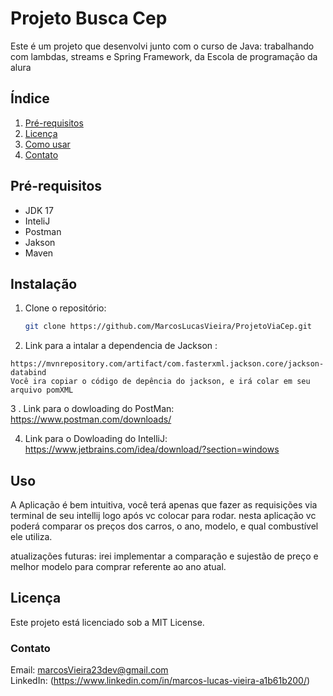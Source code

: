 # Projeto Busca Cep
Este é um projeto que desenvolvi junto com o curso de Java: trabalhando com lambdas, streams e Spring Framework, da Escola de programação da alura
## Índice

1. [Pré-requisitos](#pré-requisitos)
2. [Licença](#licença)
3. [Como usar](#uso)
4. [Contato](#contato)

## Pré-requisitos
- JDK 17
- InteliJ
- Postman
- Jakson
- Maven
  

## Instalação

1. Clone o repositório:
    ```bash
    git clone https://github.com/MarcosLucasVieira/ProjetoViaCep.git
    ```
2. Link para a intalar a dependencia de Jackson :
 ```
https://mvnrepository.com/artifact/com.fasterxml.jackson.core/jackson-databind
Você ira copiar o código de depência do jackson, e irá colar em seu arquivo pomXML
```
3 . Link para o dowloading do PostMan:
https://www.postman.com/downloads/

4. Link para o Dowloading do IntelliJ:
https://www.jetbrains.com/idea/download/?section=windows

## Uso 
A Aplicação é bem intuitiva, você terá apenas que fazer as requisições via terminal de seu intellij logo após vc colocar para rodar.
nesta aplicação vc poderá comparar os preços dos carros, o ano, modelo, e qual combustível ele utiliza. 

atualizações futuras:
irei implementar a comparação e sujestão de preço e melhor modelo para comprar referente ao ano atual.
## Licença

Este projeto está licenciado sob a MIT License.

### Contato
Email: marcosVieira23dev@gmail.com    
LinkedIn: (https://www.linkedin.com/in/marcos-lucas-vieira-a1b61b200/)
